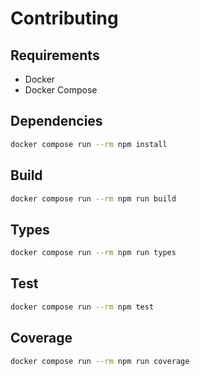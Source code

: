# Contributing

## Requirements

- Docker
- Docker Compose

## Dependencies

```bash
docker compose run --rm npm install
```

## Build

```bash
docker compose run --rm npm run build
```

## Types

```bash
docker compose run --rm npm run types
```

## Test 

```bash
docker compose run --rm npm test
```

## Coverage

```bash
docker compose run --rm npm run coverage
```
